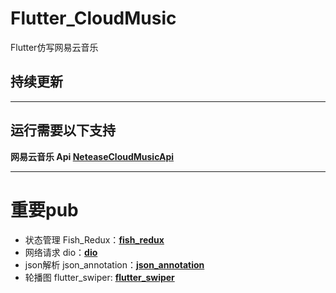 
# Flutter_CloudMusic

Flutter仿写网易云音乐

## 持续更新

---

## 运行需要以下支持
**网易云音乐 Api [NeteaseCloudMusicApi](https://github.com/Binaryify/NeteaseCloudMusicApi)**

---


# 重要pub
* 状态管理 Fish_Redux：[**fish_redux**](https://github.com/alibaba/fish-redux)
* 网络请求 dio：[**dio**](https://github.com/flutterchina/dio)
* json解析 json_annotation：[**json_annotation**](https://github.com/dart-lang/json_serializable)
* 轮播图 flutter_swiper: [**flutter_swiper**](https://github.com/best-flutter/flutter_swiper)


